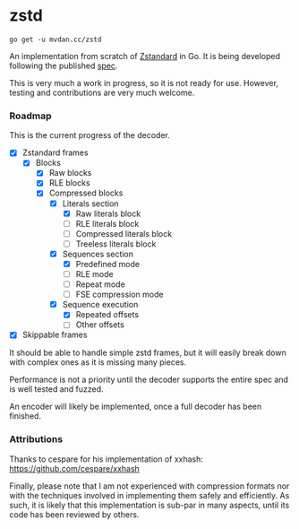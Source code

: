 # zstd

	go get -u mvdan.cc/zstd

An implementation from scratch of [Zstandard] in Go. It is being
developed following the published [spec].

This is very much a work in progress, so it is not ready for use.
However, testing and contributions are very much welcome.

### Roadmap

This is the current progress of the decoder.

- [x] Zstandard frames
  - [x] Blocks
    - [x] Raw blocks
    - [x] RLE blocks
    - [x] Compressed blocks
      - [x] Literals section
        - [x] Raw literals block
        - [ ] RLE literals block
        - [ ] Compressed literals block
        - [ ] Treeless literals block
      - [x] Sequences section
        - [x] Predefined mode
        - [ ] RLE mode
        - [ ] Repeat mode
        - [ ] FSE compression mode
      - [x] Sequence execution
        - [x] Repeated offsets
        - [ ] Other offsets
- [x] Skippable frames

It should be able to handle simple zstd frames, but it will easily break
down with complex ones as it is missing many pieces.

Performance is not a priority until the decoder supports the entire spec
and is well tested and fuzzed.

An encoder will likely be implemented, once a full decoder has been
finished.

### Attributions

Thanks to cespare for his implementation of xxhash: https://github.com/cespare/xxhash

Finally, please note that I am not experienced with compression formats
nor with the techniques involved in implementing them safely and
efficiently. As such, it is likely that this implementation is sub-par
in many aspects, until its code has been reviewed by others.

[Zstandard]: https://facebook.github.io/zstd/
[spec]: https://github.com/facebook/zstd/blob/dev/doc/zstd_compression_format.md
